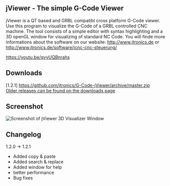 jViewer - The simple G-Code Viewer
---------
jViewer is a QT based and GRBL compatibl cross platform G-Code viewer. Use this program to visualize the G-Code of a GRBL controlled CNC machine.
The tool consists of a simple editor with syntax highlighting and a 3D openGL window for visualizing of standard NC Code.
You will finde more informations about the software on our website: http://www.jtronics.de or http://www.jtronics.de/software/jcnc-cnc-steuerung/

https://youtu.be/qyvUQBnrahs


Downloads
---------
[1.2.1] https://github.com/jtronics/G-Code-jViewer/archive/master.zip
<br />
[Older releases can be found on the downloads page](https://github.com/jtronics/G-Code-jViewer/master)
<br />


Screenshot
---------
![Screenshot of jViewer 3D Visualizer Window](https://raw.github.com/jtronics/G-Code-jViewer/master/pictures/jviewer_3.jpg "jViewer Software Screenshot.")


Changelog
---------
1.2.0 -> 1.2.1
* Added copy & paste
* Added search & replace
* Added window for help 
* better performance 
* Bug fixes
